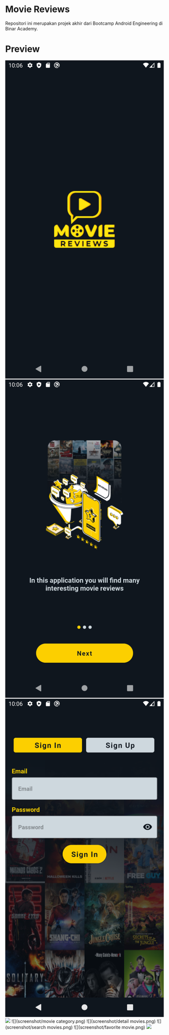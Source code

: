 # Movie Reviews
Repositori ini merupakan projek akhir dari Bootcamp Android Engineering di Binar Academy.
# Preview
![](screenshot/splashscreen.png)
![](screenshot/landing%20page.png)
![](screenshot/login.png)
![](screenshot/list-movie.png)
![](screenshot/movie category.png)
![](screenshot/detail movies.png)
![](screenshot/search movies.png)
![](screenshot/favorite movie.png)
![](screenshot/profile.png)
